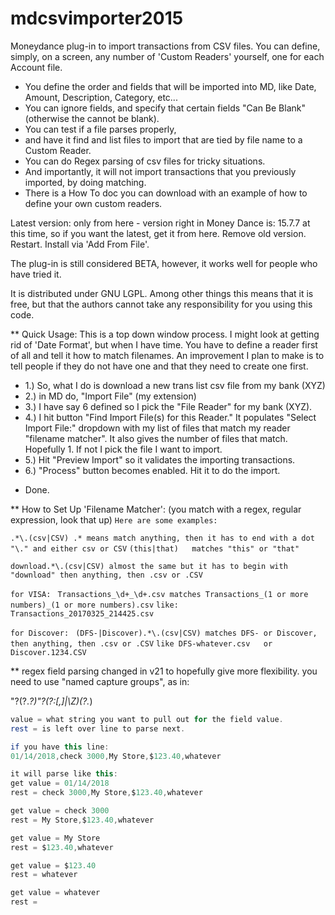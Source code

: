 # mdcsvimporter2015
Moneydance plug-in to import transactions from CSV files. You can define, simply, on a screen, any number of 'Custom Readers' yourself, one for each Account file. 
- You define the order and fields that will be imported into MD, like Date, Amount, Description, Category, etc... 
- You can ignore fields, and specify that certain fields "Can Be Blank" (otherwise the cannot be blank). 
- You can test if a file parses properly, 
- and have it find and list files to import that are tied by file name to a Custom Reader. 
- You can do Regex parsing of csv files for tricky situations. 
- And importantly, it will not import transactions that you previously imported, by doing matching. 
- There is a How To doc you can download with an example of how to define your own custom readers.

Latest version: only from here - version right in Money Dance is: 15.7.7 at this time, so if you want the latest, get it from here.
Remove old version. Restart. Install via 'Add From File'.

The plug-in is still considered BETA, however, it works well for people who have tried it.

It is distributed under GNU LGPL. Among other things this means that it is free, but that the authors cannot take any responsibility for you using this code.

** Quick Usage:
This is a top down window process. I might look at getting rid of 'Date Format', but when I have time. 
You have to define a reader first of all and tell it how to match filenames. An improvement I plan to make is to tell people if they do not have one and that they need to create one first.

* 1.) So, what I do is download a new trans list csv file from my bank (XYZ)
* 2.) in MD do, "Import File" (my extension)
* 3.) I have say 6 defined so I pick the "File Reader" for my bank (XYZ).
* 4.) I hit button "Find Import File(s) for this Reader."
It populates "Select Import File:" dropdown with my list of files that match my reader "filename matcher". It also gives the number of files that match. Hopefully 1. If not I pick the file I want to import.
* 5.) Hit "Preview Import" so it validates the importing transactions.
* 6.) "Process" button becomes enabled. Hit it to do the import.
- Done.

** How to Set Up 'Filename Matcher':    (you match with a regex, regular expression, look that up)
`Here are some examples:`

`.*\.(csv|CSV) .* means match anything, then it has to end with a dot "\." and either csv or CSV`
`(this|that)   matches "this" or "that"`

`download.*\.(csv|CSV) almost the same but it has to begin with "download" then anything, then .csv or .CSV`

`for VISA: `
`Transactions_\d+_\d+.csv matches Transactions_(1 or more numbers)_(1 or more numbers).csv`
`like: Transactions_20170325_214425.csv`

`for Discover: `
`(DFS-|Discover).*\.(csv|CSV) matches DFS- or Discover, then anything, then .csv or .CSV`
`like DFS-whatever.csv   or   Discover.1234.CSV`

** regex field parsing changed in v21 to hopefully give more flexibility. you need to use "named capture groups", as in: 

"?(?<value>.*?)"?(?:[,]|\Z)(?<rest>.*)

```java
value = what string you want to pull out for the field value.
rest = is left over line to parse next.

if you have this line:
01/14/2018,check 3000,My Store,$123.40,whatever

it will parse like this:
get value = 01/14/2018
rest = check 3000,My Store,$123.40,whatever

get value = check 3000
rest = My Store,$123.40,whatever

get value = My Store
rest = $123.40,whatever

get value = $123.40
rest = whatever

get value = whatever
rest = 
```
